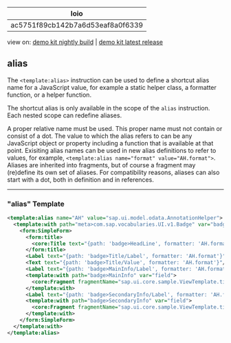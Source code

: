 <!-- loioac5751f89cb142b7a6d53eaf8a0f6339 -->

| loio |
| -----|
| ac5751f89cb142b7a6d53eaf8a0f6339 |

<div id="loio">

view on: [demo kit nightly build](https://openui5nightly.hana.ondemand.com/#/topic/ac5751f89cb142b7a6d53eaf8a0f6339) | [demo kit latest release](https://openui5.hana.ondemand.com/#/topic/ac5751f89cb142b7a6d53eaf8a0f6339)</div>

## alias

The `<template:alias>` instruction can be used to define a shortcut alias name for a JavaScript value, for example a static helper class, a formatter function, or a helper function.

The shortcut alias is only available in the scope of the `alias` instruction. Each nested scope can redefine aliases.

A proper relative name must be used. This proper name must not contain or consist of a dot. The value to which the alias refers to can be any JavaScript object or property including a function that is available at that point. Exisiting alias names can be used in new alias definitions to refer to values, for example, `<template:alias name="format" value="AH.format">`. Aliases are inherited into fragments, but of course a fragment may \(re\)define its own set of aliases. For compatibility reasons, aliases can also start with a dot, both in definition and in references.

***

### "alias" Template

``` xml
<template:alias name="AH" value="sap.ui.model.odata.AnnotationHelper">
  <template:with path="meta>com.sap.vocabularies.UI.v1.Badge" var="badge">
    <form:SimpleForm>
      <form:title>
        <core:Title text="{path: 'badge>HeadLine', formatter: 'AH.format'}"/>
      </form:title>
      <Label text="{path: 'badge>Title/Label', formatter: 'AH.format'}"/>
      <Text text="{path: 'badge>Title/Value', formatter: 'AH.format'}"/>
      <Label text="{path: 'badge>MainInfo/Label', formatter: 'AH.format'}"/>
      <template:with path="badge>MainInfo" var="field">
        <core:Fragment fragmentName="sap.ui.core.sample.ViewTemplate.tiny.Field" type="XML"/>
      </template:with>
      <Label text="{path: 'badge>SecondaryInfo/Label', formatter: 'AH.format'}"/>
      <template:with path="badge>SecondaryInfo" var="field">
        <core:Fragment fragmentName="sap.ui.core.sample.ViewTemplate.tiny.Field" type="XML"/>
      </template:with>
    </form:SimpleForm>
  </template:with>
</template:alias>
```

